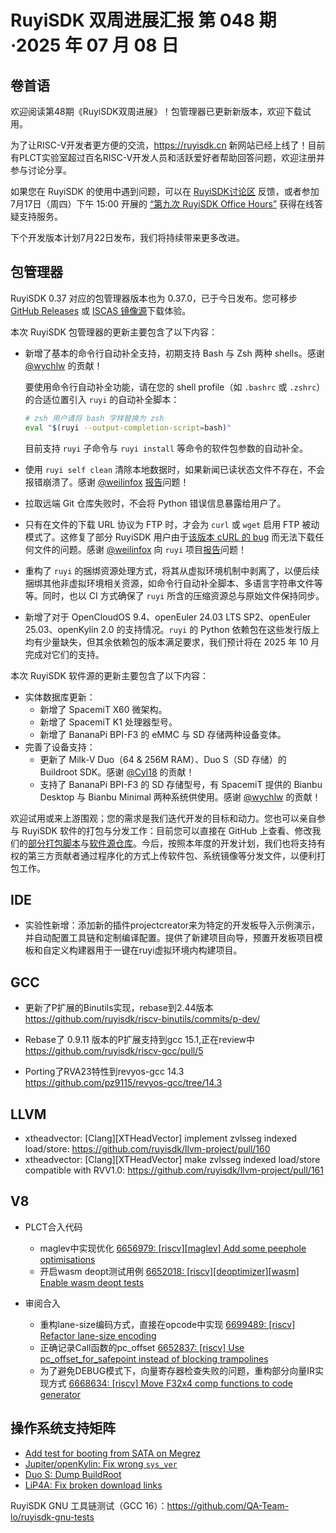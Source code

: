 # RuyiSDK 双周进展汇报  第 048 期·2025 年 07 月 08 日

## 卷首语
欢迎阅读第48期《RuyiSDK双周进展》！包管理器已更新新版本，欢迎下载试用。

为了让RISC-V开发者更方便的交流，https://ruyisdk.cn 新网站已经上线了！目前有PLCT实验室超过百名RISC-V开发人员和活跃爱好者帮助回答问题，欢迎注册并参与讨论分享。

如果您在 RuyiSDK 的使用中遇到问题，可以在 [RuyiSDK讨论区](https://github.com/ruyisdk/ruyisdk/discussions) 反馈，或者参加 7月17日（周四）下午 15:00 开展的 [“第九次 RuyiSDK Office Hours”](https://github.com/ruyisdk/ruyisdk/discussions/19) 获得在线答疑支持服务。

下个开发版本计划7月22日发布，我们将持续带来更多改进。

## 包管理器

RuyiSDK 0.37 对应的包管理器版本也为 0.37.0，已于今日发布。您可移步
[GitHub Releases][ruyi-0.37.0-gh] 或 [ISCAS 镜像源][ruyi-0.37.0-iscas]下载体验。

[ruyi-0.37.0-gh]: https://github.com/ruyisdk/ruyi/releases/tag/0.37.0
[ruyi-0.37.0-iscas]: https://mirror.iscas.ac.cn/ruyisdk/ruyi/tags/0.37.0/

本次 RuyiSDK 包管理器的更新主要包含了以下内容：

* 新增了基本的命令行自动补全支持，初期支持 Bash 与 Zsh 两种 shells。感谢 [@wychlw] 的贡献！

  要使用命令行自动补全功能，请在您的 shell profile（如 `.bashrc` 或 `.zshrc`）的合适位置引入
  `ruyi` 的自动补全脚本：

  ```sh
  # zsh 用户请将 bash 字样替换为 zsh
  eval "$(ruyi --output-completion-script=bash)"
  ```

  目前支持 `ruyi` 子命令与 `ruyi install` 等命令的软件包参数的自动补全。

* 使用 `ruyi self clean` 清除本地数据时，如果新闻已读状态文件不存在，不会报错崩溃了。感谢 [@weilinfox] [报告][ruyi-issue319]问题！
* 拉取远端 Git 仓库失败时，不会将 Python 错误信息暴露给用户了。
* 只有在文件的下载 URL 协议为 FTP 时，才会为 `curl` 或 `wget` 启用 FTP 被动模式了。这修复了部分 RuyiSDK 用户由于[该版本 cURL 的 bug][curl-issue17545] 而无法下载任何文件的问题。感谢 [@weilinfox] 向 `ruyi` 项目[报告][ruyi-issue316]问题！
* 重构了 `ruyi` 的捆绑资源处理方式，将其从虚拟环境机制中剥离了，以便后续捆绑其他非虚拟环境相关资源，如命令行自动补全脚本、多语言字符串文件等等。同时，也以 CI 方式确保了 `ruyi` 所含的压缩资源总与原始文件保持同步。
* 新增了对于 OpenCloudOS 9.4、openEuler 24.03 LTS SP2、openEuler 25.03、openKylin 2.0 的支持情况。`ruyi` 的 Python 依赖包在这些发行版上均有少量缺失，但其余依赖包的版本满足要求，我们预计将在 2025 年 10 月完成对它们的支持。

本次 RuyiSDK 软件源的更新主要包含了以下内容：

* 实体数据库更新：
    * 新增了 SpacemiT X60 微架构。
    * 新增了 SpacemiT K1 处理器型号。
    * 新增了 BananaPi BPI-F3 的 eMMC 与 SD 存储两种设备变体。
* 完善了设备支持：
    * 更新了 Milk-V Duo（64 & 256M RAM）、Duo S（SD 存储）的 Buildroot SDK。感谢 [@Cyl18] 的贡献！
    * 支持了 BananaPi BPI-F3 的 SD 存储型号，有 SpacemiT 提供的 Bianbu Desktop 与 Bianbu Minimal 两种系统供使用。感谢 [@wychlw] 的贡献！

欢迎试用或来上游围观；您的需求是我们迭代开发的目标和动力。您也可以亲自参与
RuyiSDK 软件的打包与分发工作：目前您可以直接在 GitHub 上查看、修改我们的[部分打包脚本](https://github.com/ruyisdk/ruyici)与[软件源仓库](https://github.com/ruyisdk/packages-index)。今后，按照本年度的开发计划，我们也将支持有权的第三方贡献者通过程序化的方式上传软件包、系统镜像等分发文件，以便利打包工作。

[@Cyl18]: https://github.com/Cyl18
[@weilinfox]: https://github.com/weilinfox
[@wychlw]: https://github.com/wychlw
[curl-issue17545]: https://github.com/curl/curl/issues/17545
[ruyi-issue316]: https://github.com/ruyisdk/ruyi/issues/316
[ruyi-issue319]: https://github.com/ruyisdk/ruyi/issues/319

## IDE
- 实验性新增：添加新的插件projectcreator来为特定的开发板导入示例演示，并自动配置工具链和定制编译配置。提供了新建项目向导，预置开发板项目模板和自定义构建器用于一键在ruyi虚拟环境内构建项目。

## GCC
- 更新了P扩展的Binutils实现，rebase到2.44版本
https://github.com/ruyisdk/riscv-binutils/commits/p-dev/

- Rebase了 0.9.11 版本的P扩展支持到gcc 15.1,正在review中
https://github.com/ruyisdk/riscv-gcc/pull/5

- Porting了RVA23特性到revyos-gcc 14.3
https://github.com/pz9115/revyos-gcc/tree/14.3

## LLVM

- xtheadvector: [Clang][XTHeadVector] implement zvlsseg indexed load/store: https://github.com/ruyisdk/llvm-project/pull/160
- xtheadvector: [Clang][XTHeadVector] make zvlsseg indexed load/store compatible with RVV1.0: https://github.com/ruyisdk/llvm-project/pull/161

## V8
- PLCT合入代码
  - maglev中实现优化 [6656979: [riscv][maglev] Add some peephole optimisations](https://chromium-review.googlesource.com/c/v8/v8/+/6656979)
  - 开启wasm deopt测试用例 [6652018: [riscv][deoptimizer][wasm] Enable wasm deopt tests](https://chromium-review.googlesource.com/c/v8/v8/+/6652018)

- 审阅合入
  - 重构lane-size编码方式，直接在opcode中实现 [6699489: [riscv] Refactor lane-size encoding](https://chromium-review.googlesource.com/c/v8/v8/+/6699489)
  - 正确记录Call函数的pc_offset 
  [6652837: [riscv] Use pc_offset_for_safepoint instead of blocking trampolines](https://chromium-review.googlesource.com/c/v8/v8/+/6652837)
  - 为了避免DEBUG模式下，向量寄存器检查失败的问题，重构部分向量IR实现方式
[6668634: [riscv] Move F32x4 comp functions to code generator](https://chromium-review.googlesource.com/c/v8/v8/+/6668634)

## 操作系统支持矩阵

- [Add test for booting from SATA on Megrez](https://github.com/ruyisdk/support-matrix/pull/331)
- [Jupiter/openKylin: Fix wrong `sys_ver`](https://github.com/ruyisdk/support-matrix/pull/337)
- [Duo S: Dump BuildRoot](https://github.com/ruyisdk/support-matrix/pull/339)
- [LiP4A: Fix broken download links](https://github.com/ruyisdk/support-matrix/pull/340)

RuyiSDK GNU 工具链测试（GCC 16）：https://github.com/QA-Team-lo/ruyisdk-gnu-tests
